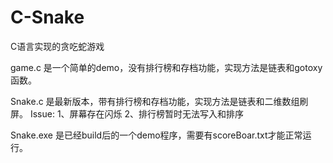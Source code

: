 # C-Snake
C语言实现的贪吃蛇游戏

game.c 是一个简单的demo，没有排行榜和存档功能，实现方法是链表和gotoxy函数。

Snake.c 是最新版本，带有排行榜和存档功能，实现方法是链表和二维数组刷屏。
      Issue: 1、屏幕存在闪烁
             2、排行榜暂时无法写入和排序

Snake.exe 是已经build后的一个demo程序，需要有scoreBoar.txt才能正常运行。
